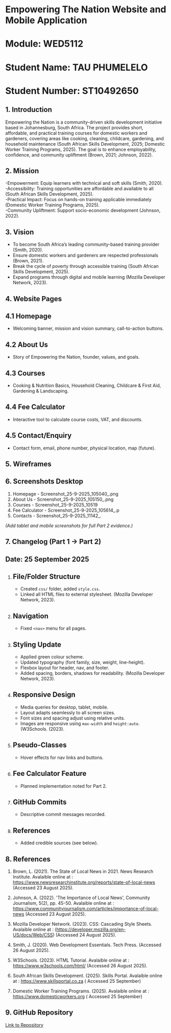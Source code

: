 # Empowering The Nation Website and Mobile Application

# Module: WED5112  
# Student Name: TAU PHUMELELO  
# Student Number: ST10492650  


## 1. Introduction

Empowering the Nation is a community-driven skills development initiative based in Johannesburg, South Africa. The project provides short, affordable, and practical training courses for domestic workers and gardeners, covering areas like cooking, cleaning, childcare, gardening, and household maintenance (South African Skills Development, 2025; Domestic Worker Training Programs, 2025). The goal is to enhance employability, confidence, and community upliftment (Brown, 2021; Johnson, 2022).  


## 2. Mission

-Empowerment: Equip learners with technical and soft skills (Smith, 2020).  
-Accessibility: Training opportunities are affordable and available to all (South African Skills Development, 2025).  
-Practical Impact: Focus on hands-on training applicable immediately (Domestic Worker Training Programs, 2025).  
-Community Upliftment: Support socio-economic development (Johnson, 2022).  



## 3. Vision

- To become South Africa’s leading community-based training provider (Smith, 2020).  
- Ensure domestic workers and gardeners are respected professionals (Brown, 2021).  
- Break the cycle of poverty through accessible training (South African Skills Development, 2025).  
- Expand programs through digital and mobile learning (Mozilla Developer Network, 2023).  

 

## 4. Website Pages

## 4.1 Homepage
- Welcoming banner, mission and vision summary, call-to-action buttons.

## 4.2 About Us
- Story of Empowering the Nation, founder, values, and goals.

## 4.3 Courses
- Cooking & Nutrition Basics, Household Cleaning, Childcare & First Aid, Gardening & Landscaping.

## 4.4 Fee Calculator
- Interactive tool to calculate course costs, VAT, and discounts.

## 4.5 Contact/Enquiry
- Contact form, email, phone number, physical location, map (future).



## 5. Wireframes

## 6. Screenshots Desktop 
1. Homepage -  Screenshot_25-9-2025_105040_.png
2. About Us -  Screenshot_25-9-2025_105150_.png
3. Courses - Screenshot_25-9-2025_10519
4. Fee Calculator - Screenshot_25-9-2025_105614_.p
5. Contacts -   Screenshot_25-9-2025_11142_.

*(Add tablet and mobile screenshots for full Part 2 evidence.)*


## 7. Changelog (Part 1 → Part 2)

## Date: 25 September 2025  

1. ## File/Folder Structure
   - Created `css/` folder, added `style.css`.  
   - Linked all HTML files to external stylesheet.
 (Mozilla Developer Network, 2023).  


2. ## Navigation
   - Fixed `<nav>` menu for all pages.  

3. ## Styling Update
   - Applied green colour scheme.  
   - Updated typography (font family, size, weight, line-height).  
   - Flexbox layout for header, nav, and footer.  
   - Added spacing, borders, shadows for readability.
     (Mozilla Developer Network, 2023).  
 

4. ## Responsive Design
   - Media queries for desktop, tablet, mobile.  
   - Layout adapts seamlessly to all screen sizes.  
   - Font sizes and spacing adjust using relative units.  
   - Images are responsive using `max-width` and `height:auto`.
     (W3Schools. (2023). 

5. ## Pseudo-Classes
   - Hover effects for nav links and buttons.  

6. ## Fee Calculator Feature
   - Planned implementation noted for Part 2.  

7. ## GitHub Commits
   - Descriptive commit messages recorded.  

8. ## References
   - Added credible sources (see below).  



## 8. References

1. Brown, L. (2021). The State of Local News in 2021. News Research Institute.
   Avalaible online at :  
  https://www.newsresearchinstitute.org/reports/state-of-local-news
 (Accessed 23 August 2025).  

2. Johnson, A. (2022). 'The Importance of Local News', Community Journalism, 5(2), pp. 45-50.
   Avalaible online at : 
   https://www.communityjournalism.com/articles/importance-of-local-news
(Accessed 23 August 2025).  

3. Mozilla Developer Network. (2023). CSS: Cascading Style Sheets.
   Avalaible online at :
   (https://developer.mozilla.org/en-US/docs/Web/CSS) (Accessed 24 August 2025).  

4. Smith, J. (2020). Web Development Essentials. Tech Press.  (Accessed 26 August 2025).  


5. W3Schools. (2023). HTML Tutorial. Avalaible online at : https://www.w3schools.com/html/
   (Accessed 26 August 2025).  

6. South African Skills Development. (2025). Skills Portal. Avalaible online at :
   https://www.skillsportal.co.za ( Accessed 25 September)

7. Domestic Worker Training Programs. (2025). Avalaible online at :
    https://www.domesticworkers.org  ( Accessed 25 September)



## 9. GitHub Repository
[Link to Repository](https://github.com/P6000/part-1/)
